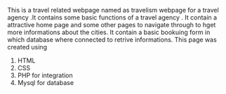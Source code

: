 This is a travel related webpage named as travelism webpage for  a travel agency .It contains some basic functions of a travel agency .
It contain a attractive home page and some other pages to navigate through to hget more informations about the cities.
It contain a basic bookuing form in which database where connected to retrive informations.
This page was created using
1. HTML
2. CSS
3. PHP for integration
4. Mysql for database

